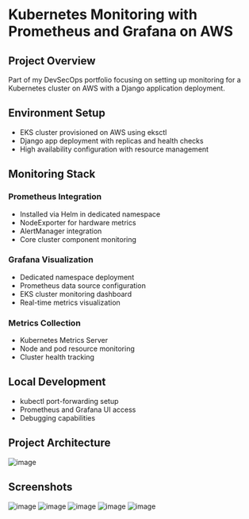 # Kubernetes Monitoring with Prometheus and Grafana on AWS

## Project Overview
Part of my DevSecOps portfolio focusing on setting up monitoring for a Kubernetes cluster on AWS with a Django application deployment.

## Environment Setup
- EKS cluster provisioned on AWS using eksctl
- Django app deployment with replicas and health checks
- High availability configuration with resource management

## Monitoring Stack
### Prometheus Integration
- Installed via Helm in dedicated namespace
- NodeExporter for hardware metrics
- AlertManager integration
- Core cluster component monitoring

### Grafana Visualization
- Dedicated namespace deployment
- Prometheus data source configuration
- EKS cluster monitoring dashboard
- Real-time metrics visualization

### Metrics Collection
- Kubernetes Metrics Server
- Node and pod resource monitoring
- Cluster health tracking

## Local Development
- kubectl port-forwarding setup
- Prometheus and Grafana UI access
- Debugging capabilities

## Project Architecture

![image](https://github.com/user-attachments/assets/370aaa1f-3515-46d3-8524-25b5608f1f65)

## Screenshots
![image](https://github.com/user-attachments/assets/a53ee42b-c9bc-4951-afda-238f6c1eb80f)
![image](https://github.com/user-attachments/assets/586895da-45ae-4068-9c64-cf796ddbb14e)
![image](https://github.com/user-attachments/assets/4d1e9061-af86-4006-b8e1-3e9019edfcaa)
![image](https://github.com/user-attachments/assets/43d97ed7-1782-4768-b3f7-903f00dc4efe)
![image](https://github.com/user-attachments/assets/c5a5badb-a58b-4feb-96fa-81a9551f2389)


